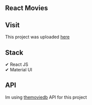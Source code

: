 ## React Movies

## Visit

This project was uploaded [here](https://hr-react-movies.netlify.app)

## Stack

✔ React JS\
✔ Material UI

## API

Im using [themoviedb](https://www.themoviedb.org/) API for this project
